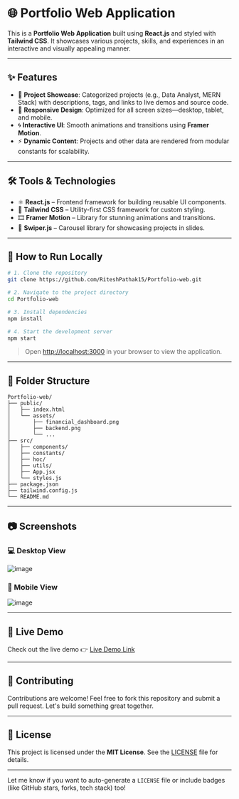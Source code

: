 # 🌐 Portfolio Web Application

This is a **Portfolio Web Application** built using **React.js** and styled with **Tailwind CSS**. It showcases various projects, skills, and experiences in an interactive and visually appealing manner.

---

## ✨ Features

- 🎯 **Project Showcase**: Categorized projects (e.g., Data Analyst, MERN Stack) with descriptions, tags, and links to live demos and source code.  
- 📱 **Responsive Design**: Optimized for all screen sizes—desktop, tablet, and mobile.  
- 🌀 **Interactive UI**: Smooth animations and transitions using **Framer Motion**.  
- ⚡ **Dynamic Content**: Projects and other data are rendered from modular constants for scalability.

---

## 🛠️ Tools & Technologies

- ⚛️ **React.js** – Frontend framework for building reusable UI components.  
- 🎨 **Tailwind CSS** – Utility-first CSS framework for custom styling.  
- 🎞️ **Framer Motion** – Library for stunning animations and transitions.  
- 🎠 **Swiper.js** – Carousel library for showcasing projects in slides.

---

## 🚀 How to Run Locally

```bash
# 1. Clone the repository
git clone https://github.com/RiteshPathak15/Portfolio-web.git

# 2. Navigate to the project directory
cd Portfolio-web

# 3. Install dependencies
npm install

# 4. Start the development server
npm start
```

> Open [http://localhost:3000](http://localhost:3000) in your browser to view the application.

---

## 📂 Folder Structure

```
Portfolio-web/
├── public/
│   ├── index.html
│   └── assets/
│       ├── financial_dashboard.png
│       ├── backend.png
│       └── ...
├── src/
│   ├── components/
│   ├── constants/
│   ├── hoc/
│   ├── utils/
│   ├── App.jsx
│   └── styles.js
├── package.json
├── tailwind.config.js
└── README.md
```

---

## 📷 Screenshots

### 💻 Desktop View
![image](https://github.com/user-attachments/assets/f2a40797-afc2-455e-be78-4fe1c77f5ee6)


### 📱 Mobile View
![image](https://github.com/user-attachments/assets/330a3823-c06e-4be6-896a-0f20d15163d0)


---

## 🌟 Live Demo

Check out the live demo 👉 [Live Demo Link](https://your-portfolio-live-link.com)

---

## 🤝 Contributing

Contributions are welcome! Feel free to fork this repository and submit a pull request. Let's build something great together.

---

## 📜 License

This project is licensed under the **MIT License**. See the [LICENSE](LICENSE) file for details.

---

Let me know if you want to auto-generate a `LICENSE` file or include badges (like GitHub stars, forks, tech stack) too!
